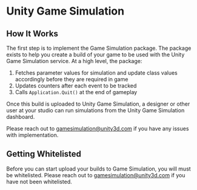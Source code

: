 # Unity Game Simulation

## How It Works
The first step is to implement the Game Simulation package.  The package exists to help you create a build of your game to be used with the Unity Game Simulation service.  At a high level, the package:
1. Fetches parameter values for simulation and update class values accordingly before they are required in game
2. Updates counters after each event to be tracked
3. Calls `Application.Quit()` at the end of gameplay

Once this build is uploaded to Unity Game Simulation, a designer or other user at your studio can run simulations from the Unity Game Simulation dashboard.

Please reach out to [gamesimulation@unity3d.com](mailto:gamesimulation@unity3d.com) if you have any issues with implementation.

## Getting Whitelisted
Before you can start upload your builds to Game Simulation, you will must be whitelisted. Please reach out to [gamesimulation@unity3d.com](mailto:gamesimulation@unity3d.com) if you have not been whitelisted.
